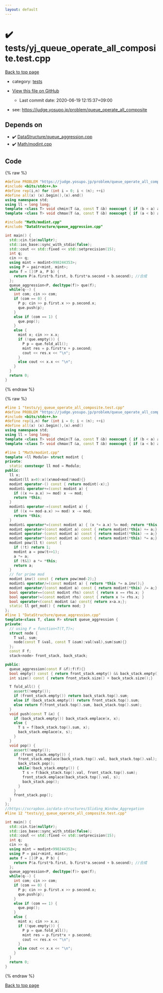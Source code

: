 ```yaml
---
layout: default
---
```


<!-- mathjax config similar to math.stackexchange -->
<script type="text/javascript" async
  src="https://cdnjs.cloudflare.com/ajax/libs/mathjax/2.7.5/MathJax.js?config=TeX-MML-AM_CHTML">
</script>
<script type="text/x-mathjax-config">
  MathJax.Hub.Config({
    TeX: { equationNumbers: { autoNumber: "AMS" }},
    tex2jax: {
      inlineMath: [ ['$','$'] ],
      processEscapes: true
    },
    "HTML-CSS": { matchFontHeight: false },
    displayAlign: "left",
    displayIndent: "2em"
  });
</script>

<script type="text/javascript" src="https://cdnjs.cloudflare.com/ajax/libs/jquery/3.4.1/jquery.min.js"></script>
<script src="https://cdn.jsdelivr.net/npm/jquery-balloon-js@1.1.2/jquery.balloon.min.js" integrity="sha256-ZEYs9VrgAeNuPvs15E39OsyOJaIkXEEt10fzxJ20+2I=" crossorigin="anonymous"></script>
<script type="text/javascript" src="../../assets/js/copy-button.js"></script>
<link rel="stylesheet" href="../../assets/css/copy-button.css" />


# :heavy_check_mark: tests/yj_queue_operate_all_composite.test.cpp

<a href="../../index.html">Back to top page</a>

* category: <a href="../../index.html#b61a6d542f9036550ba9c401c80f00ef">tests</a>
* <a href="{{ site.github.repository_url }}/blob/master/tests/yj_queue_operate_all_composite.test.cpp">View this file on GitHub</a>
    - Last commit date: 2020-06-19 12:15:37+09:00


* see: <a href="https://judge.yosupo.jp/problem/queue_operate_all_composite">https://judge.yosupo.jp/problem/queue_operate_all_composite</a>


## Depends on

* :heavy_check_mark: <a href="../../library/DataStructure/queue_aggression.cpp.html">DataStructure/queue_aggression.cpp</a>
* :heavy_check_mark: <a href="../../library/Math/modint.cpp.html">Math/modint.cpp</a>


## Code

<a id="unbundled"></a>
{% raw %}
```cpp
#define PROBLEM "https://judge.yosupo.jp/problem/queue_operate_all_composite"
#include <bits/stdc++.h>
#define rep(i,n) for (int i = 0; i < (n); ++i)
#define all(x) (x).begin(),(x).end()
using namespace std;
using ll = long long;
template <class T> void chmin(T &a, const T &b) noexcept { if (b < a) a = b; }
template <class T> void chmax(T &a, const T &b) noexcept { if (a < b) a = b; }

#include "Math/modint.cpp"
#include "DataStructure/queue_aggression.cpp"

int main() {
  std::cin.tie(nullptr);
  std::ios_base::sync_with_stdio(false);
  std::cout << std::fixed << std::setprecision(15);
  int q;
  cin >> q;
  using mint = modint<998244353>;
  using P = pair<mint, mint>;
  auto f = [](P a, P b) {
    return P(a.first*b.first, b.first*a.second + b.second); //合成
  };
  queue_aggression<P, decltype(f)> que(f);
  while(q--) {
    int com; cin >> com;
    if (com == 0) {
      P p; cin >> p.first.x >> p.second.x;
      que.push(p);
    }
    else if (com == 1) {
      que.pop();
    }
    else {
      mint x; cin >> x.x;
      if (!que.empty()) {
        P p = que.fold_all();
        mint res = p.first*x + p.second;
        cout << res.x << "\n";
      }
      else cout << x.x << "\n";
    }
  }  
  return 0;
}
```
{% endraw %}

<a id="bundled"></a>
{% raw %}
```cpp
#line 1 "tests/yj_queue_operate_all_composite.test.cpp"
#define PROBLEM "https://judge.yosupo.jp/problem/queue_operate_all_composite"
#include <bits/stdc++.h>
#define rep(i,n) for (int i = 0; i < (n); ++i)
#define all(x) (x).begin(),(x).end()
using namespace std;
using ll = long long;
template <class T> void chmin(T &a, const T &b) noexcept { if (b < a) a = b; }
template <class T> void chmax(T &a, const T &b) noexcept { if (a < b) a = b; }

#line 1 "Math/modint.cpp"
template <ll Modulo> struct modint {
private:
  static constexpr ll mod = Modulo;
public:
  ll x;
  modint(ll x=0):x((x%mod+mod)%mod){}
  modint operator-() const { return modint(-x);}
  modint& operator+=(const modint a) {
    if ((x += a.x) >= mod) x -= mod;
    return *this;
  }
  modint& operator-=(const modint a) {
    if ((x += mod-a.x) >= mod) x -= mod;
    return *this;
  }
  modint& operator*=(const modint a) { (x *= a.x) %= mod; return *this;}
  modint operator+(const modint a) const { return modint(*this) += a;}
  modint operator-(const modint a) const { return modint(*this) -= a;}
  modint operator*(const modint a) const { return modint(*this) *= a;}
  modint pow(ll t) const {
    if (!t) return 1;
    modint a = pow(t>>1);
    a *= a;
    if (t&1) a *= *this;
    return a;
  }
  // for prime mod
  modint inv() const { return pow(mod-2);}
  modint& operator/=(const modint a) { return *this *= a.inv();}
  modint operator/(const modint a) const { return modint(*this) /= a;}
  bool operator==(const modint rhs) const { return x == rhs.x; }
  bool operator!=(const modint rhs) const { return x != rhs.x; }
  bool operator<(const modint &a) const{ return x<a.x;};
  static ll get_mod() { return mod; }
};
#line 1 "DataStructure/queue_aggression.cpp"
template<class T, class F> struct queue_aggression {
private:
  // using F = function<T(T,T)>;
  struct node {
    T val, sum;
    node(const T &val, const T &sum):val(val),sum(sum){}
  };
  const F f;
  stack<node> front_stack, back_stack;

public:
  queue_aggression(const F &f):f(f){}
  bool empty() const { return front_stack.empty() && back_stack.empty();}
  int size() const { return front_stack.size() + back_stack.size();}

  T fold_all() {
    assert(!empty());
    if (front_stack.empty()) return back_stack.top().sum;
    else if (back_stack.empty()) return front_stack.top().sum;
    else return f(front_stack.top().sum, back_stack.top().sum);
  }
  void push(const T &x) {
    if (back_stack.empty()) back_stack.emplace(x, x);
    else {
      T s = f(back_stack.top().sum, x);
      back_stack.emplace(x, s);
    }
  }
  void pop() {
    assert(!empty());
    if (front_stack.empty()) {
      front_stack.emplace(back_stack.top().val, back_stack.top().val);
      back_stack.pop();
      while(!back_stack.empty()) {
        T s = f(back_stack.top().val, front_stack.top().sum);
        front_stack.emplace(back_stack.top().val, s);
        back_stack.pop();
      }
    }
    front_stack.pop();
  }
};
//https://scrapbox.io/data-structures/Sliding_Window_Aggregation
#line 12 "tests/yj_queue_operate_all_composite.test.cpp"

int main() {
  std::cin.tie(nullptr);
  std::ios_base::sync_with_stdio(false);
  std::cout << std::fixed << std::setprecision(15);
  int q;
  cin >> q;
  using mint = modint<998244353>;
  using P = pair<mint, mint>;
  auto f = [](P a, P b) {
    return P(a.first*b.first, b.first*a.second + b.second); //合成
  };
  queue_aggression<P, decltype(f)> que(f);
  while(q--) {
    int com; cin >> com;
    if (com == 0) {
      P p; cin >> p.first.x >> p.second.x;
      que.push(p);
    }
    else if (com == 1) {
      que.pop();
    }
    else {
      mint x; cin >> x.x;
      if (!que.empty()) {
        P p = que.fold_all();
        mint res = p.first*x + p.second;
        cout << res.x << "\n";
      }
      else cout << x.x << "\n";
    }
  }  
  return 0;
}

```
{% endraw %}

<a href="../../index.html">Back to top page</a>

